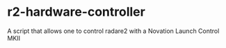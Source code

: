 # r2-hardware-controller
A script that allows one to control radare2 with a Novation Launch Control MKII
